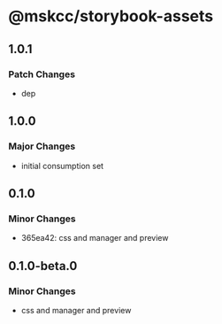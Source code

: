 # @mskcc/storybook-assets

## 1.0.1

### Patch Changes

- dep

## 1.0.0

### Major Changes

- initial consumption set

## 0.1.0

### Minor Changes

- 365ea42: css and manager and preview

## 0.1.0-beta.0

### Minor Changes

- css and manager and preview
